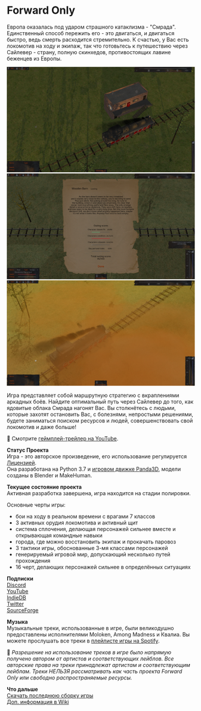 # Forward Only

Европа оказалась под ударом страшного катаклизма - "Смрада". Единственный способ пережить его - это двигаться, и двигаться быстро, ведь смерть расходится стремительно. К счастью, у Вас есть локомотив на ходу и экипаж, так что готовьтесь к путешествию через Сайлевер - страну, полную скинхедов, противостоящих лавине беженцев из Европы.

![image](https://github.com/IlyaFaer/ForwardOnlyGame/blob/master/preview/screenshot1.png?raw=true)
![image](https://github.com/IlyaFaer/ForwardOnlyGame/blob/master/preview/screenshot2.png?raw=true)
![image](https://github.com/IlyaFaer/ForwardOnlyGame/blob/master/preview/screenshot3.png?raw=true)

Игра представляет собой маршрутную стратегию с вкраплениями аркадных боёв. Найдите оптимальный путь через Сайлевер до того, как ядовитые облака Смрада нагонят Вас. Вы столкнётесь с людьми, которые захотят остановить Вас, с болезнями, непростыми решениями, будете заниматься поиском ресурсов и людей, совершенствовать свой локомотив и даже больше!

:cinema: Смотрите [геймплей-трейлер на YouTube](https://youtu.be/AjvDuXsIizs).

**Статус Проекта**  
Игра - это авторское произведение, его использование регулируется [Лицензией](https://github.com/IlyaFaer/ForwardOnlyGame/blob/master/LICENSE.md).  
Она разработана на Python 3.7 и [игровом движке Panda3D](https://www.panda3d.org/), модели созданы в Blender и MakeHuman.

**Текущее состояние проекта**  
Активная разработка завершена, игра находится на стадии полировки.

Основные черты игры:
- бои на ходу в реальном времени с врагами 7 классов
- 3 активных орудия локомотива и активный щит
- система сплочения, делающая персонажей сильнее вместе и открывающая командные навыки
- города, где можно восстановить экипаж и прокачать паровоз
- 3 тактики игры, обоснованные 3-мя классами персонажей
- генерируемый игровой мир, допускающий несколько путей прохождения
- 16 черт, делающих персонажей сильнее в определённых ситуациях

**Подписки**  
[Discord](https://discord.gg/8UgFJAWsFx)  
[YouTube](https://www.youtube.com/channel/UCKmtk9K6VkcQdOMiE7H-W9w)  
[IndieDB](https://www.indiedb.com/games/forward-only)  
[Twitter](https://twitter.com/IlyaFaer)  
[SourceForge](https://sourceforge.net/p/forwardonlygame/)

**Музыка**  
Музыкальные треки, использованные в игре, были великодушно предоставлены исполнителями Moloken, Among Madness и Квалиа. Вы можете прослушать все треки в [плейлисте игры на Spotify](https://open.spotify.com/playlist/2DiGeOVQfOirdGzTTwPmlC).  
  
:triangular_flag_on_post: *Разрешение на использование треков в игре было напрямую получено автором от артистов и соответствующих лейблов. Все авторские права на треки принадлежат артистам и соответствующим лейблам. Треки НЕЛЬЗЯ рассматривать как часть проекта Forward Only или свободно распространяемые ресурсы.*

**Что дальше**  
[Скачать последнюю сборку игры](https://github.com/IlyaFaer/ForwardOnlyGame/releases)  
[Доп. информация в Wiki](https://github.com/IlyaFaer/ForwardOnlyGame/wiki)  
